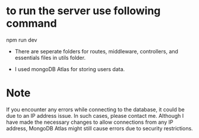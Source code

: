 # to run the server use following command

npm run dev

- There are seperate folders for routes, middleware, controllers, and essentials files in utils folder.

* I used mongoDB Atlas for storing users data.

# Note
If you encounter any errors while connecting to the database, it could be due to an IP address issue. In such cases, please contact me. Although I have made the necessary changes to allow connections from any IP address, MongoDB Atlas might still cause errors due to security restrictions.
